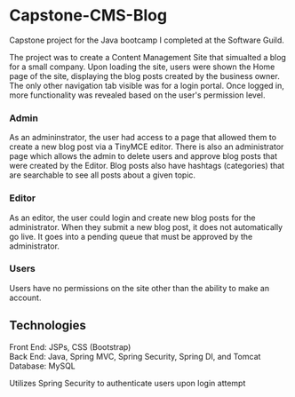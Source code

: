 # Capstone-CMS-Blog

Capstone project for the Java bootcamp I completed at the Software Guild. 

The project was to create a Content Management Site that simualted a blog for a small company. Upon loading the site,
users were shown the Home page of the site, displaying the blog posts created by the business owner. The only other navigation tab visible was for a login portal.
Once logged in, more functionality was revealed based on the user's permission level. 

### Admin
As an admininstrator, the user had access to a page that allowed them to create a new blog post via a TinyMCE editor. 
There is also an administrator page which allows the admin to delete users and approve blog posts that were created
by the Editor. Blog posts also have hashtags (categories) that are searchable to see all posts about a given topic.

### Editor
As an editor, the user could login and create new blog posts for the administrator. When they submit a new blog post,
it does not automatically go live. It goes into a pending queue that must be approved by the administrator.

### Users
Users have no permissions on the site other than the ability to make an account.

## Technologies
Front End: JSPs, CSS (Bootstrap)  
Back End: Java, Spring MVC, Spring Security, Spring DI, and Tomcat  
Database: MySQL  

Utilizes Spring Security to authenticate users upon login attempt
